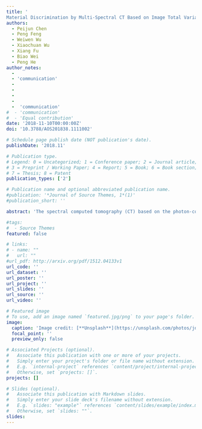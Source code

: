 ```yaml
---
title: '
Material Discrimination by Multi-Spectral CT Based on Image Total Variation and Tensor Dictionary'
authors:
  - Peijun Chen
  - Peng Feng
  - Weiwen Wu
  - Xiaochuan Wu
  - Xiang Fu
  - Biao Wei
  - Peng He
author_notes:
  -
  - 'communication'
  -
  -
  -
  -
  -  'communication'
#  - 'communication'
#  - 'Equal contribution'
date: '2018-11-10T00:00:00Z'
doi: '10.3788/AOS201838.1111002'

# Schedule page publish date (NOT publication's date).
publishDate: '2018.11'

# Publication type.
# Legend: 0 = Uncategorized; 1 = Conference paper; 2 = Journal article;
# 3 = Preprint / Working Paper; 4 = Report; 5 = Book; 6 = Book section;
# 7 = Thesis; 8 = Patent
publication_types: ['2']

# Publication name and optional abbreviated publication name.
#publication: '*Journal of Source Themes, 1*(1)'
#publication_short: ''

abstract: 'The spectral computed tomography (CT) based on the photon-counting detector has a great potential in material discrimination for its ability to obtain the energy spectral information at multiple energy bands. Due to the poor consistency between the narrow energy-bin detection and the photon-counting detector, there are lots of noises and artifacts in the multi-spectral CT images, which is not beneficial to material decomposition and discrimination. Thus, from the point of view of reconstruction, the traditional study method based on tensor dictionary learning (TDL) is improved and a new image reconstruction method based on image total variation (TV) and TDL is developed, which is called TV+TDL for short. This method not only inherits the advantage of the TDL method in enforcing the similarity among all energy channel images, but also further recovers the slim structures and details, effectively suppresses noises, and thus improves the accuracy of material decomposition by introducing the image TV as a regularization term. The simulation results show that the TV+TDL method can effectively reconstruct high-quality multi-spectral CT images and successfully realize material decomposition and discrimination based on the base material model. The validity and practicability of this method are verified.'

#tags:
#  - Source Themes
featured: false

# links:
# - name: ""
#   url: ""
#url_pdf: http://arxiv.org/pdf/1512.04133v1
url_code: ''
url_dataset: ''
url_poster: ''
url_project: ''
url_slides: ''
url_source: ''
url_video: ''

# Featured image
# To use, add an image named `featured.jpg/png` to your page's folder.
image:
  caption: 'Image credit: [**Unsplash**](https://unsplash.com/photos/jdD8gXaTZsc)'
  focal_point: ''
  preview_only: false

# Associated Projects (optional).
#   Associate this publication with one or more of your projects.
#   Simply enter your project's folder or file name without extension.
#   E.g. `internal-project` references `content/project/internal-project/index.md`.
#   Otherwise, set `projects: []`.
projects: []

# Slides (optional).
#   Associate this publication with Markdown slides.
#   Simply enter your slide deck's filename without extension.
#   E.g. `slides: "example"` references `content/slides/example/index.md`.
#   Otherwise, set `slides: ""`.
slides:
---
```

